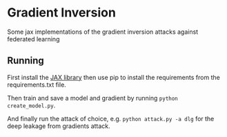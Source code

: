# Gradient Inversion

Some jax implementations of the gradient inversion attacks against federated learning

## Running

First install the [JAX library](https://github.com/google/jax) then use pip to install the requirements from the requirements.txt file.

Then train and save a model and gradient by running `python create_model.py`.

And finally run the attack of choice, e.g. `python attack.py -a dlg` for the deep leakage from gradients attack.
